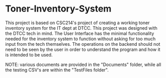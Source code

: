 # Toner-Inventory-System
This project is based on CSC214's project of creating a working toner inventory system for the IT dept at DTCC. This project was designed
with the DTCC tech in mind. The User Interface has the minimal functionality needed for the inventory system to function without asking
for too much input from the tech themselves. The operations on the backend should not need to be seen by the user in order to understand
the program and how it is intended to be used.

NOTE: various documents are provided in the "Documents" folder, while all the testing CSV's are within the "TestFiles folder".
